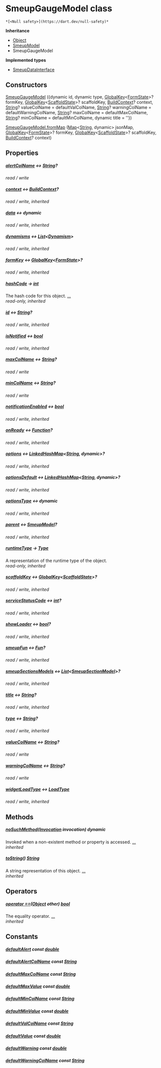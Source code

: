 


# SmeupGaugeModel class






    *[<Null safety>](https://dart.dev/null-safety)*





**Inheritance**

- [Object](https://api.flutter.dev/flutter/dart-core/Object-class.html)
- [SmeupModel](../smeup_models_widgets_smeup_model/SmeupModel-class.md)
- SmeupGaugeModel

**Implemented types**

- [SmeupDataInterface](../smeup_models_widgets_smeup_data_interface/SmeupDataInterface-class.md)





## Constructors

[SmeupGaugeModel](../smeup_models_widgets_smeup_gauge_model/SmeupGaugeModel/SmeupGaugeModel.md) ({dynamic id, dynamic type, [GlobalKey](https://api.flutter.dev/flutter/widgets/GlobalKey-class.html)&lt;[FormState](https://api.flutter.dev/flutter/widgets/FormState-class.html)>? formKey, [GlobalKey](https://api.flutter.dev/flutter/widgets/GlobalKey-class.html)&lt;[ScaffoldState](https://api.flutter.dev/flutter/material/ScaffoldState-class.html)>? scaffoldKey, [BuildContext](https://api.flutter.dev/flutter/widgets/BuildContext-class.html)? context, [String](https://api.flutter.dev/flutter/dart-core/String-class.html)? valueColName = defaultValColName, [String](https://api.flutter.dev/flutter/dart-core/String-class.html)? warningColName = defaultWarningColName, [String](https://api.flutter.dev/flutter/dart-core/String-class.html)? maxColName = defaultMaxColName, [String](https://api.flutter.dev/flutter/dart-core/String-class.html)? minColName = defaultMinColName, dynamic title = ''})

    

[SmeupGaugeModel.fromMap](../smeup_models_widgets_smeup_gauge_model/SmeupGaugeModel/SmeupGaugeModel.fromMap.md) ([Map](https://api.flutter.dev/flutter/dart-core/Map-class.html)&lt;[String](https://api.flutter.dev/flutter/dart-core/String-class.html), dynamic> jsonMap, [GlobalKey](https://api.flutter.dev/flutter/widgets/GlobalKey-class.html)&lt;[FormState](https://api.flutter.dev/flutter/widgets/FormState-class.html)>? formKey, [GlobalKey](https://api.flutter.dev/flutter/widgets/GlobalKey-class.html)&lt;[ScaffoldState](https://api.flutter.dev/flutter/material/ScaffoldState-class.html)>? scaffoldKey, [BuildContext](https://api.flutter.dev/flutter/widgets/BuildContext-class.html)? context)

    


## Properties

##### [alertColName](../smeup_models_widgets_smeup_gauge_model/SmeupGaugeModel/alertColName.md) &#8596; [String](https://api.flutter.dev/flutter/dart-core/String-class.html)?



   
_read / write_



##### [context](../smeup_models_widgets_smeup_model/SmeupModel/context.md) &#8596; [BuildContext](https://api.flutter.dev/flutter/widgets/BuildContext-class.html)?



   
_read / write, inherited_



##### [data](../smeup_models_widgets_smeup_model/SmeupModel/data.md) &#8596; dynamic



   
_read / write, inherited_



##### [dynamisms](../smeup_models_widgets_smeup_model/SmeupModel/dynamisms.md) &#8596; [List](https://api.flutter.dev/flutter/dart-core/List-class.html)&lt;[Dynamism](../smeup_models_dynamism/Dynamism-class.md)>



   
_read / write, inherited_



##### [formKey](../smeup_models_widgets_smeup_model/SmeupModel/formKey.md) &#8596; [GlobalKey](https://api.flutter.dev/flutter/widgets/GlobalKey-class.html)&lt;[FormState](https://api.flutter.dev/flutter/widgets/FormState-class.html)>?



   
_read / write, inherited_



##### [hashCode](https://api.flutter.dev/flutter/dart-core/Object/hashCode.html) &#8594; [int](https://api.flutter.dev/flutter/dart-core/int-class.html)



The hash code for this object. [...](https://api.flutter.dev/flutter/dart-core/Object/hashCode.html)  
_read-only, inherited_



##### [id](../smeup_models_widgets_smeup_model/SmeupModel/id.md) &#8596; [String](https://api.flutter.dev/flutter/dart-core/String-class.html)?



   
_read / write, inherited_



##### [isNotified](../smeup_models_widgets_smeup_model/SmeupModel/isNotified.md) &#8596; [bool](https://api.flutter.dev/flutter/dart-core/bool-class.html)



   
_read / write, inherited_



##### [maxColName](../smeup_models_widgets_smeup_gauge_model/SmeupGaugeModel/maxColName.md) &#8596; [String](https://api.flutter.dev/flutter/dart-core/String-class.html)?



   
_read / write_



##### [minColName](../smeup_models_widgets_smeup_gauge_model/SmeupGaugeModel/minColName.md) &#8596; [String](https://api.flutter.dev/flutter/dart-core/String-class.html)?



   
_read / write_



##### [notificationEnabled](../smeup_models_widgets_smeup_model/SmeupModel/notificationEnabled.md) &#8596; [bool](https://api.flutter.dev/flutter/dart-core/bool-class.html)



   
_read / write, inherited_



##### [onReady](../smeup_models_widgets_smeup_model/SmeupModel/onReady.md) &#8596; [Function](https://api.flutter.dev/flutter/dart-core/Function-class.html)?



   
_read / write, inherited_



##### [options](../smeup_models_widgets_smeup_model/SmeupModel/options.md) &#8596; [LinkedHashMap](https://api.flutter.dev/flutter/dart-collection/LinkedHashMap-class.html)&lt;[String](https://api.flutter.dev/flutter/dart-core/String-class.html), dynamic>?



   
_read / write, inherited_



##### [optionsDefault](../smeup_models_widgets_smeup_model/SmeupModel/optionsDefault.md) &#8596; [LinkedHashMap](https://api.flutter.dev/flutter/dart-collection/LinkedHashMap-class.html)&lt;[String](https://api.flutter.dev/flutter/dart-core/String-class.html), dynamic>?



   
_read / write, inherited_



##### [optionsType](../smeup_models_widgets_smeup_model/SmeupModel/optionsType.md) &#8596; dynamic



   
_read / write, inherited_



##### [parent](../smeup_models_widgets_smeup_model/SmeupModel/parent.md) &#8596; [SmeupModel](../smeup_models_widgets_smeup_model/SmeupModel-class.md)?



   
_read / write, inherited_



##### [runtimeType](https://api.flutter.dev/flutter/dart-core/Object/runtimeType.html) &#8594; [Type](https://api.flutter.dev/flutter/dart-core/Type-class.html)



A representation of the runtime type of the object.   
_read-only, inherited_



##### [scaffoldKey](../smeup_models_widgets_smeup_model/SmeupModel/scaffoldKey.md) &#8596; [GlobalKey](https://api.flutter.dev/flutter/widgets/GlobalKey-class.html)&lt;[ScaffoldState](https://api.flutter.dev/flutter/material/ScaffoldState-class.html)>?



   
_read / write, inherited_



##### [serviceStatusCode](../smeup_models_widgets_smeup_model/SmeupModel/serviceStatusCode.md) &#8596; [int](https://api.flutter.dev/flutter/dart-core/int-class.html)?



   
_read / write, inherited_



##### [showLoader](../smeup_models_widgets_smeup_model/SmeupModel/showLoader.md) &#8596; [bool](https://api.flutter.dev/flutter/dart-core/bool-class.html)?



   
_read / write, inherited_



##### [smeupFun](../smeup_models_widgets_smeup_model/SmeupModel/smeupFun.md) &#8596; [Fun](../smeup_models_fun/Fun-class.md)?



   
_read / write, inherited_



##### [smeupSectionsModels](../smeup_models_widgets_smeup_model/SmeupModel/smeupSectionsModels.md) &#8596; [List](https://api.flutter.dev/flutter/dart-core/List-class.html)&lt;[SmeupSectionModel](../smeup_models_widgets_smeup_section_model/SmeupSectionModel-class.md)>?



   
_read / write, inherited_



##### [title](../smeup_models_widgets_smeup_model/SmeupModel/title.md) &#8596; [String](https://api.flutter.dev/flutter/dart-core/String-class.html)?



   
_read / write, inherited_



##### [type](../smeup_models_widgets_smeup_model/SmeupModel/type.md) &#8596; [String](https://api.flutter.dev/flutter/dart-core/String-class.html)?



   
_read / write, inherited_



##### [valueColName](../smeup_models_widgets_smeup_gauge_model/SmeupGaugeModel/valueColName.md) &#8596; [String](https://api.flutter.dev/flutter/dart-core/String-class.html)?



   
_read / write_



##### [warningColName](../smeup_models_widgets_smeup_gauge_model/SmeupGaugeModel/warningColName.md) &#8596; [String](https://api.flutter.dev/flutter/dart-core/String-class.html)?



   
_read / write_



##### [widgetLoadType](../smeup_models_widgets_smeup_model/SmeupModel/widgetLoadType.md) &#8596; [LoadType](../smeup_models_widgets_smeup_model/LoadType.md)



   
_read / write, inherited_




## Methods

##### [noSuchMethod](https://api.flutter.dev/flutter/dart-core/Object/noSuchMethod.html)([Invocation](https://api.flutter.dev/flutter/dart-core/Invocation-class.html) invocation) dynamic



Invoked when a non-existent method or property is accessed. [...](https://api.flutter.dev/flutter/dart-core/Object/noSuchMethod.html)  
_inherited_



##### [toString](https://api.flutter.dev/flutter/dart-core/Object/toString.html)() [String](https://api.flutter.dev/flutter/dart-core/String-class.html)



A string representation of this object. [...](https://api.flutter.dev/flutter/dart-core/Object/toString.html)  
_inherited_




## Operators

##### [operator ==](https://api.flutter.dev/flutter/dart-core/Object/operator_equals.html)([Object](https://api.flutter.dev/flutter/dart-core/Object-class.html) other) [bool](https://api.flutter.dev/flutter/dart-core/bool-class.html)



The equality operator. [...](https://api.flutter.dev/flutter/dart-core/Object/operator_equals.html)  
_inherited_






## Constants

##### [defaultAlert](../smeup_models_widgets_smeup_gauge_model/SmeupGaugeModel/defaultAlert-constant.md) const [double](https://api.flutter.dev/flutter/dart-core/double-class.html)



   




##### [defaultAlertColName](../smeup_models_widgets_smeup_gauge_model/SmeupGaugeModel/defaultAlertColName-constant.md) const [String](https://api.flutter.dev/flutter/dart-core/String-class.html)



   




##### [defaultMaxColName](../smeup_models_widgets_smeup_gauge_model/SmeupGaugeModel/defaultMaxColName-constant.md) const [String](https://api.flutter.dev/flutter/dart-core/String-class.html)



   




##### [defaultMaxValue](../smeup_models_widgets_smeup_gauge_model/SmeupGaugeModel/defaultMaxValue-constant.md) const [double](https://api.flutter.dev/flutter/dart-core/double-class.html)



   




##### [defaultMinColName](../smeup_models_widgets_smeup_gauge_model/SmeupGaugeModel/defaultMinColName-constant.md) const [String](https://api.flutter.dev/flutter/dart-core/String-class.html)



   




##### [defaultMinValue](../smeup_models_widgets_smeup_gauge_model/SmeupGaugeModel/defaultMinValue-constant.md) const [double](https://api.flutter.dev/flutter/dart-core/double-class.html)



   




##### [defaultValColName](../smeup_models_widgets_smeup_gauge_model/SmeupGaugeModel/defaultValColName-constant.md) const [String](https://api.flutter.dev/flutter/dart-core/String-class.html)



   




##### [defaultValue](../smeup_models_widgets_smeup_gauge_model/SmeupGaugeModel/defaultValue-constant.md) const [double](https://api.flutter.dev/flutter/dart-core/double-class.html)



   




##### [defaultWarning](../smeup_models_widgets_smeup_gauge_model/SmeupGaugeModel/defaultWarning-constant.md) const [double](https://api.flutter.dev/flutter/dart-core/double-class.html)



   




##### [defaultWarningColName](../smeup_models_widgets_smeup_gauge_model/SmeupGaugeModel/defaultWarningColName-constant.md) const [String](https://api.flutter.dev/flutter/dart-core/String-class.html)



   









